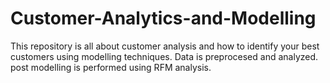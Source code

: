 # Customer-Analytics-and-Modelling
This repository is all about customer analysis and how to identify your best customers using modelling techniques.
Data is preprocesed and analyzed. post modelling is performed using RFM analysis.
